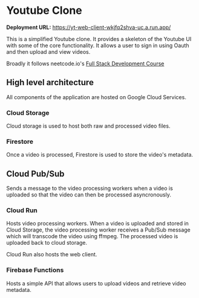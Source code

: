 # Youtube Clone 

**Deployment URL:** https://yt-web-client-wkjfq2shva-uc.a.run.app/

This is a simplified Youtube clone. It provides a skeleton of the Youtube UI with some of the core functionality. It allows a user to sign in using Oauth and then upload and view videos.

Broadly it follows neetcode.io's [Full Stack Development Course](https://neetcode.io/courses/full-stack-dev/0)

## High level architecture 

All components of the application are hosted on Google Cloud Services.

### Cloud Storage 

Cloud storage is used to host both raw and processed video files.

### Firestore 

Once a video is processed, Firestore is used to store the video's metadata. 

## Cloud Pub/Sub

Sends a message to the video processing workers when a video is uploaded so that the video can then be processed asyncronously. 

### Cloud Run 

Hosts video processing workers. When a video is uploaded and stored in Cloud Storage, the video processing worker receives a Pub/Sub message which will transcode the video using ffmpeg. The processed video is uploaded back to cloud storage. 

Cloud Run also hosts the web client.

### Firebase Functions 

Hosts a simple API that allows users to upload videos and retrieve video metadata. 


